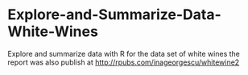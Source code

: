 # Explore-and-Summarize-Data-White-Wines
Explore and summarize data with R for the data set of white wines the report 
was also publish at http://rpubs.com/inageorgescu/whitewine2
